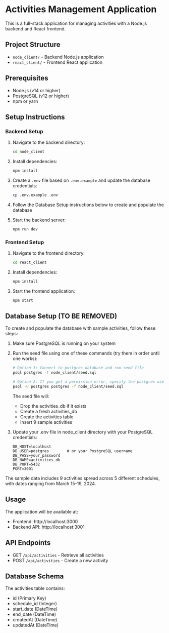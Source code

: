 # Activities Management Application

This is a full-stack application for managing activities with a Node.js backend and React frontend.

## Project Structure

- `node_client/` - Backend Node.js application
- `react_client/` - Frontend React application

## Prerequisites

- Node.js (v14 or higher)
- PostgreSQL (v12 or higher)
- npm or yarn

## Setup Instructions

### Backend Setup

1. Navigate to the backend directory:
   ```bash
   cd node_client
   ```

2. Install dependencies:
   ```bash
   npm install
   ```

3. Create a `.env` file based on `.env.example` and update the database credentials:
   ```bash
   cp .env.example .env
   ```

4. Follow the Database Setup instructions below to create and populate the database

5. Start the backend server:
   ```bash
   npm run dev
   ```

### Frontend Setup

1. Navigate to the frontend directory:
   ```bash
   cd react_client
   ```

2. Install dependencies:
   ```bash
   npm install
   ```

3. Start the frontend application:
   ```bash
   npm start
   ```

## Database Setup (TO BE REMOVED)

To create and populate the database with sample activities, follow these steps:

1. Make sure PostgreSQL is running on your system

2. Run the seed file using one of these commands (try them in order until one works):
   ```bash
   # Option 1: Connect to postgres database and run seed file
   psql postgres -f node_client/seed.sql

   # Option 2: If you get a permission error, specify the postgres user
   psql -U postgres postgres -f node_client/seed.sql
   ```

   The seed file will:
   - Drop the activities_db if it exists
   - Create a fresh activities_db
   - Create the activities table
   - Insert 9 sample activities

3. Update your .env file in node_client directory with your PostgreSQL credentials:
   ```
   DB_HOST=localhost
   DB_USER=postgres        # or your PostgreSQL username
   DB_PASS=your_password
   DB_NAME=activities_db
   DB_PORT=5432
   PORT=3001
   ```

The sample data includes 9 activities spread across 5 different schedules, with dates ranging from March 15-19, 2024.

## Usage

The application will be available at:
- Frontend: http://localhost:3000
- Backend API: http://localhost:3001

## API Endpoints

- GET `/api/activities` - Retrieve all activities
- POST `/api/activities` - Create a new activity

## Database Schema

The activities table contains:
- id (Primary Key)
- schedule_id (Integer)
- start_date (DateTime)
- end_date (DateTime)
- createdAt (DateTime)
- updatedAt (DateTime)
